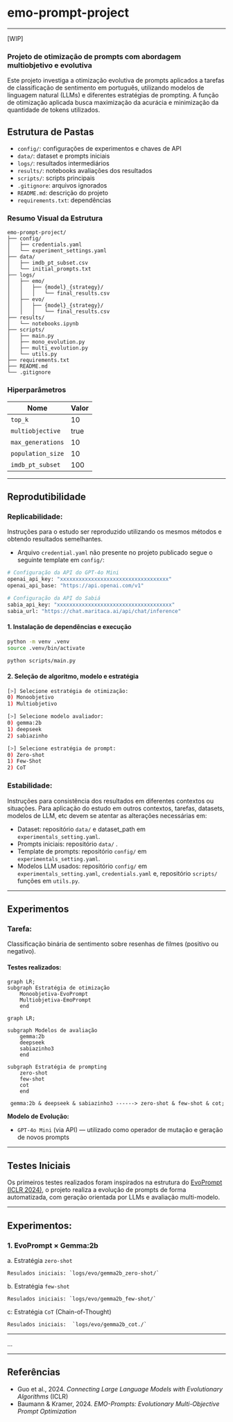 # emo-prompt-project
---
[WIP]

### Projeto de otimização de prompts com abordagem multiobjetivo e evolutiva

Este projeto investiga a otimização evolutiva de prompts aplicados a tarefas de classificação de sentimento em português, utilizando modelos de linguagem natural (LLMs) e diferentes estratégias de prompting. A função de otimização aplicada busca maximização da acurácia e minimização da quantidade de tokens utilizados.

## Estrutura de Pastas

- `config/`: configurações de experimentos e chaves de API
- `data/`: dataset e prompts iniciais
- `logs/`: resultados intermediários
- `results/`: notebooks avaliações dos resultados
- `scripts/`: scripts principais
- `.gitignore`: arquivos ignorados
- `README.md`: descrição do projeto
- `requirements.txt`: dependências

### Resumo Visual da Estrutura

```
emo-prompt-project/
├── config/
│   ├── credentials.yaml
│   └── experiment_settings.yaml
├── data/
│   ├── imdb_pt_subset.csv
│   └── initial_prompts.txt
├── logs/
│   ├── emo/
│   │   ├── {model}_{strategy}/
│   │   │   └── final_results.csv
│   ├── evo/
│   │   ├── {model}_{strategy}/
│   │   │   └── final_results.csv
├── results/
│   └── notebooks.ipynb
├── scripts/
│   ├── main.py
│   ├── mono_evolution.py
│   ├── multi_evolution.py  
│   └── utils.py
├── requirements.txt
├── README.md
└── .gitignore
```

### Hiperparâmetros


| Nome              | Valor |
|-------------------|-------|
| `top_k`           | 10    |
| `multiobjective`  | true  |
| `max_generations` | 10    |
| `population_size` | 10    |
| `imdb_pt_subset`  | 100   |


---

## Reprodutibilidade

### Replicabilidade:
Instruções para o estudo ser reproduzido utilizando os mesmos métodos e obtendo resultados semelhantes.

* Arquivo `credential.yaml` não presente no projeto publicado segue o seguinte template em `config/`:

```python
# Configuração da API do GPT-4o Mini
openai_api_key: "xxxxxxxxxxxxxxxxxxxxxxxxxxxxxxxxxxx"
openai_api_base: "https://api.openai.com/v1"

# Configuração da API do Sabiá
sabia_api_key: "xxxxxxxxxxxxxxxxxxxxxxxxxxxxxxxxxxxxx"
sabia_url: "https://chat.maritaca.ai/api/chat/inference"
```

#### 1. Instalação de dependências e execução

```bash
python -m venv .venv
source .venv/bin/activate
```

```bash
python scripts/main.py
```

#### 2. Seleção de algoritmo, modelo e estratégia

```bash
[>] Selecione estratégia de otimização: 
0) Monoobjetivo
1) Multiobjetivo

[>] Selecione modelo avaliador:
0) gemma:2b
1) deepseek
2) sabiazinho

[>] Selecione estratégia de prompt:
0) Zero-shot
1) Few-Shot
2) CoT
```

### Estabilidade:
Instruções para consistência dos resultados em diferentes contextos ou situações. Para aplicação do estudo em outros contextos, tarefas, datasets, modelos de LLM, etc devem se atentar as alterações necessárias em:

* Dataset: repositório `data/` e dataset_path em `experimentals_setting.yaml`.
* Prompts iniciais: repositório `data/` .
* Template de prompts: repositório `config/` em `experimentals_setting.yaml`.
* Modelos LLM usados: repositório `config/`  em `experimentals_setting.yaml`, `credentials.yaml` e, repositório `scripts/` funções em `utils.py`.

---

## Experimentos

### Tarefa:

Classificação binária de sentimento sobre resenhas de filmes (positivo ou negativo).

#### Testes realizados:

```mermaid
graph LR;
subgraph Estratégia de otimização
    Monoobjetiva-EvoPrompt
    Multiobjetiva-EmoPrompt
    end
```

```mermaid
graph LR;

subgraph Modelos de avaliação  
    gemma:2b
    deepseek
    sabiazinho3
    end

subgraph Estratégia de prompting
    zero-shot
    few-shot
    cot
    end

 gemma:2b & deepseek & sabiazinho3 ------> zero-shot & few-shot & cot; 
```

**Modelo de Evolução:**

- `GPT-4o Mini` (via API) — utilizado como operador de mutação e geração de novos prompts

---

## Testes Iniciais

Os primeiros testes realizados foram inspirados na estrutura do [EvoPrompt (ICLR 2024)](https://arxiv.org/pdf/2309.08532), o projeto realiza a evolução de prompts de forma automatizada, com geração orientada por LLMs e avaliação multi-modelo.

---

## Experimentos:

### 1. EvoPrompt × Gemma:2b

a. Estratégia `zero-shot`

    Resulados iniciais: `logs/evo/gemma2b_zero-shot/`

b. Estratégia `few-shot`

    Resulados iniciais: `logs/evo/gemma2b_few-shot/`

c: Estratégia `CoT` (Chain-of-Thought)

    Resulados iniciais:  `logs/evo/gemma2b_cot./`

---

...

---

##  Referências

- Guo et al., 2024. *Connecting Large Language Models with Evolutionary Algorithms* (ICLR)
- Baumann & Kramer, 2024. *EMO-Prompts: Evolutionary Multi-Objective Prompt Optimization*